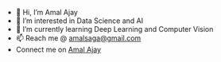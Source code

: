 - 👋 Hi, I’m Amal Ajay
- 👀 I’m interested in Data Science and AI
- 🌱 I’m currently learning Deep Learning and Computer Vision
- 📫 Reach me @ amalsaga@gmail.com
- Connect me on [Amal Ajay](https://www.linkedin.com/in/amal-ajay/)
